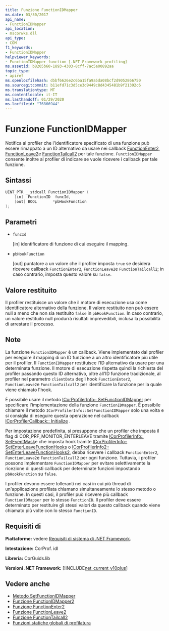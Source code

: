 ```yaml
---
title: Funzione FunctionIDMapper
ms.date: 03/30/2017
api_name:
- FunctionIDMapper
api_location:
- mscorwks.dll
api_type:
- COM
f1_keywords:
- FunctionIDMapper
helpviewer_keywords:
- FunctionIDMapper function [.NET Framework profiling]
ms.assetid: b8205b60-1893-4303-8cff-7ac5a00892aa
topic_type:
- apiref
ms.openlocfilehash: d5bf6626e2c6ba15fa9a5da08bcf2d9052866750
ms.sourcegitcommit: b11efd71c3d5ce3d9449c8d4345481b9f21392c6
ms.translationtype: MT
ms.contentlocale: it-IT
ms.lasthandoff: 01/29/2020
ms.locfileid: "76866944"
---
```

# <a name="functionidmapper-function"></a>Funzione FunctionIDMapper
Notifica al profiler che l'identificatore specificato di una funzione può essere rimappato a un ID alternativo da usare nei callback [FunctionEnter2](functionenter2-function.md), [FunctionLeave2](functionleave2-function.md)e [FunctionTailcall2](functiontailcall2-function.md) per tale funzione. `FunctionIDMapper` consente inoltre al profiler di indicare se vuole ricevere i callback per tale funzione.  
  
## <a name="syntax"></a>Sintassi  
  
```cpp  
UINT_PTR __stdcall FunctionIDMapper (  
    [in]  FunctionID  funcId,   
    [out] BOOL       *pbHookFunction  
);  
```  
  
## <a name="parameters"></a>Parametri

- `funcId`

  \[in] identificatore di funzione di cui eseguire il mapping.

- `pbHookFunction`

  \[out] puntatore a un valore che il profiler imposta `true` se desidera ricevere callback `FunctionEnter2`, `FunctionLeave2`e `FunctionTailcall2`; in caso contrario, imposta questo valore su `false`.

## <a name="return-value"></a>Valore restituito  
 Il profiler restituisce un valore che il motore di esecuzione usa come identificatore alternativo della funzione. Il valore restituito non può essere null a meno che non sia restituito `false` in `pbHookFunction`. In caso contrario, un valore restituito null produrrà risultati imprevedibili, inclusa la possibilità di arrestare il processo.  
  
## <a name="remarks"></a>Note  
 La funzione `FunctionIDMapper` è un callback. Viene implementato dal profiler per eseguire il mapping di un ID funzione a un altro identificatore più utile per il profiler. Il `FunctionIDMapper` restituisce l'ID alternativo da usare per una determinata funzione. Il motore di esecuzione rispetta quindi la richiesta del profiler passando questo ID alternativo, oltre all'ID funzione tradizionale, al profiler nel parametro `clientData` degli hook `FunctionEnter2`, `FunctionLeave2`e `FunctionTailcall2` per identificare la funzione per la quale viene chiamato l'hook.  
  
 È possibile usare il metodo [ICorProfilerInfo:: SetFunctionIDMapper](icorprofilerinfo-setfunctionidmapper-method.md) per specificare l'implementazione della funzione `FunctionIDMapper`. È possibile chiamare il metodo `ICorProfilerInfo::SetFunctionIDMapper` solo una volta e si consiglia di eseguire questa operazione nel callback [ICorProfilerCallback:: Initialize](icorprofilercallback-initialize-method.md) .  
  
 Per impostazione predefinita, si presuppone che un profiler che imposta il flag di COR_PRF_MONITOR_ENTERLEAVE tramite [ICorProfilerInfo:: SetEventMask](icorprofilerinfo-seteventmask-method.md)e che imposta hook tramite [ICorProfilerInfo:: SetEnterLeaveFunctionHooks](icorprofilerinfo-setenterleavefunctionhooks-method.md) o [ICorProfilerInfo2:: SetEnterLeaveFunctionHooks2](icorprofilerinfo2-setenterleavefunctionhooks2-method.md), debba ricevere i callback `FunctionEnter2`, `FunctionLeave2`e `FunctionTailcall2` per ogni funzione. Tuttavia, i profiler possono implementare `FunctionIDMapper` per evitare selettivamente la ricezione di questi callback per determinate funzioni impostando `pbHookFunction` su `false`.  
  
 I profiler devono essere tolleranti nei casi in cui più thread di un'applicazione profilata chiamano simultaneamente lo stesso metodo o funzione. In questi casi, il profiler può ricevere più callback `FunctionIDMapper` per lo stesso `FunctionID`. Il profiler deve essere determinato per restituire gli stessi valori da questo callback quando viene chiamato più volte con lo stesso `FunctionID`.  
  
## <a name="requirements"></a>Requisiti di  
 **Piattaforme:** vedere [Requisiti di sistema di .NET Framework](../../../../docs/framework/get-started/system-requirements.md).  
  
 **Intestazione:** CorProf. idl  
  
 **Libreria:** CorGuids.lib  
  
 **Versioni .NET Framework:** [!INCLUDE[net_current_v10plus](../../../../includes/net-current-v10plus-md.md)]  
  
## <a name="see-also"></a>Vedere anche

- [Metodo SetFunctionIDMapper](icorprofilerinfo-setfunctionidmapper-method.md)
- [Funzione FunctionIDMapper2](functionidmapper2-function.md)
- [Funzione FunctionEnter2](functionenter2-function.md)
- [Funzione FunctionLeave2](functionleave2-function.md)
- [Funzione FunctionTailcall2](functiontailcall2-function.md)
- [Funzioni statiche globali di profilatura](profiling-global-static-functions.md)
